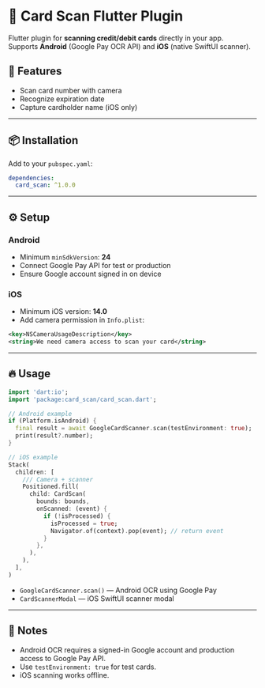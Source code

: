 # 📱 Card Scan Flutter Plugin

Flutter plugin for **scanning credit/debit cards** directly in your app.  
Supports **Android** (Google Pay OCR API) and **iOS** (native SwiftUI scanner).

## 🚀 Features

- Scan card number with camera
- Recognize expiration date
- Capture cardholder name (iOS only)

---

## 📦 Installation

Add to your `pubspec.yaml`:

```yaml
dependencies:
  card_scan: ^1.0.0
```

---

## ⚙️ Setup

### Android

- Minimum `minSdkVersion`: **24**
- Connect Google Pay API for test or production
- Ensure Google account signed in on device

### iOS

- Minimum iOS version: **14.0**
- Add camera permission in `Info.plist`:

```xml
<key>NSCameraUsageDescription</key>
<string>We need camera access to scan your card</string>
```

---

## 🔥 Usage

```dart
import 'dart:io';
import 'package:card_scan/card_scan.dart';

// Android example
if (Platform.isAndroid) {
  final result = await GoogleCardScanner.scan(testEnvironment: true);
  print(result?.number);
}

// iOS example
Stack(
  children: [
    /// Camera + scanner
    Positioned.fill(
      child: CardScan(
        bounds: bounds,
        onScanned: (event) {
          if (!isProcessed) {
            isProcessed = true;
            Navigator.of(context).pop(event); // return event
          }
        },
      ),
    ),
  ],
)

```

- `GoogleCardScanner.scan()` — Android OCR using Google Pay
- `CardScannerModal` — iOS SwiftUI scanner modal

---

## 🧪 Notes

- Android OCR requires a signed-in Google account and production access to Google Pay API.
- Use `testEnvironment: true` for test cards.
- iOS scanning works offline.
